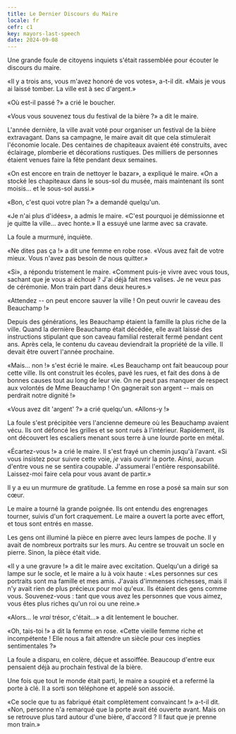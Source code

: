 ```yaml
---
title: Le Dernier Discours du Maire
locale: fr
cefr: c1
key: mayors-last-speech
date: 2024-09-08
---
```


Une grande foule de citoyens inquiets s'était rassemblée pour écouter le discours du maire.

«Il y a trois ans, vous m'avez honoré de vos votes», a-t-il dit. «Mais je vous ai laissé tomber. La ville est à sec d'argent.»

«Où est-il passé ?» a crié le boucher.

«Vous vous souvenez tous du festival de la bière ?» a dit le maire.

L'année dernière, la ville avait voté pour organiser un festival de la bière extravagant. Dans sa campagne, le maire avait dit que cela stimulerait l'économie locale. Des centaines de chapiteaux avaient été construits, avec éclairage, plomberie et décorations rustiques. Des milliers de personnes étaient venues faire la fête pendant deux semaines.

«On est encore en train de nettoyer le bazar», a expliqué le maire. «On a stocké les chapiteaux dans le sous-sol du musée, mais maintenant ils sont moisis... et le sous-sol aussi.»

«Bon, c'est quoi votre plan ?» a demandé quelqu'un.

«Je n'ai plus d'idées», a admis le maire. «C'est pourquoi je démissionne et je quitte la ville... avec honte.» Il a essuyé une larme avec sa cravate.

La foule a murmuré, inquiète.

«Ne dites pas ça !» a dit une femme en robe rose. «Vous avez fait de votre mieux. Vous n'avez pas besoin de nous quitter.»

«Si», a répondu tristement le maire. «Comment puis-je vivre avec vous tous, sachant que je vous ai échoué ? J'ai déjà fait mes valises. Je ne veux pas de cérémonie. Mon train part dans deux heures.»

«Attendez -- on peut encore sauver la ville ! On peut ouvrir le caveau des Beauchamp !»

Depuis des générations, les Beauchamp étaient la famille la plus riche de la ville. Quand la dernière Beauchamp était décédée, elle avait laissé des instructions stipulant que son caveau familial resterait fermé pendant cent ans. Après cela, le contenu du caveau deviendrait la propriété de la ville. Il devait être ouvert l'année prochaine.

«Mais... non !» s'est écrié le maire. «Les Beauchamp ont fait beaucoup pour cette ville. Ils ont construit les écoles, pavé les rues, et fait des dons à de bonnes causes tout au long de leur vie. On ne peut pas manquer de respect aux volontés de Mme Beauchamp ! On gagnerait son argent -- mais on perdrait notre dignité !»

«Vous avez dit 'argent' ?» a crié quelqu'un. «Allons-y !»

La foule s'est précipitée vers l'ancienne demeure où les Beauchamp avaient vécu. Ils ont défoncé les grilles et se sont rués à l'intérieur. Rapidement, ils ont découvert les escaliers menant sous terre à une lourde porte en métal.

«Écartez-vous !» a crié le maire. Il s'est frayé un chemin jusqu'à l'avant. «Si vous insistez pour suivre cette voie, *je* vais ouvrir la porte. Ainsi, aucun d'entre vous ne se sentira coupable. J'assumerai l'entière responsabilité. Laissez-moi faire cela pour vous avant de partir.»

Il y a eu un murmure de gratitude. La femme en rose a posé sa main sur son cœur.

Le maire a tourné la grande poignée. Ils ont entendu des engrenages tourner, suivis d'un fort craquement. Le maire a ouvert la porte avec effort, et tous sont entrés en masse.

Les gens ont illuminé la pièce en pierre avec leurs lampes de poche. Il y avait de nombreux portraits sur les murs. Au centre se trouvait un socle en pierre. Sinon, la pièce était vide.

«Il y a une gravure !» a dit le maire avec excitation. Quelqu'un a dirigé sa lampe sur le socle, et le maire a lu à voix haute : «Les personnes sur ces portraits sont ma famille et mes amis. J'avais d'immenses richesses, mais il n'y avait rien de plus précieux pour moi qu'eux. Ils étaient des gens comme vous. Souvenez-vous : tant que vous avez les personnes que vous aimez, vous êtes plus riches qu'un roi ou une reine.»

«Alors... le *vrai* trésor, c'était...» a dit lentement le boucher.

«Oh, tais-toi !» a dit la femme en rose. «Cette vieille femme riche et incompétente ! Elle nous a fait attendre un siècle pour ces inepties sentimentales ?»

La foule a disparu, en colère, déçue et assoiffée. Beaucoup d'entre eux pensaient déjà au prochain festival de la bière.

Une fois que tout le monde était parti, le maire a soupiré et a refermé la porte à clé. Il a sorti son téléphone et appelé son associé.

«Ce socle que tu as fabriqué était complètement convaincant !» a-t-il dit. «Non, personne n'a remarqué que la porte avait été ouverte avant. Mais on se retrouve plus tard autour d'une bière, d'accord ? Il faut que je prenne mon train.»
